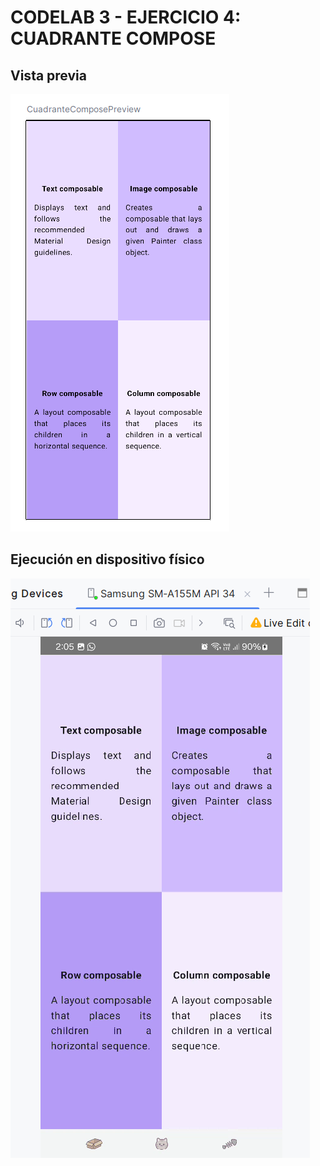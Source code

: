 # CODELAB 3 - EJERCICIO 4: CUADRANTE COMPOSE

## Vista previa
![imagen_1](Vista_previa.png)

## Ejecución en dispositivo físico
![imagen_2](Celular.png)